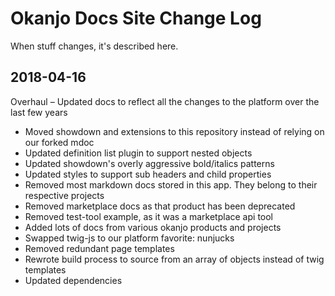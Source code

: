 # Okanjo Docs Site Change Log

When stuff changes, it's described here.

## 2018-04-16
Overhaul – Updated docs to reflect all the changes to the platform over the last few years
 * Moved showdown and extensions to this repository instead of relying on our forked mdoc
 * Updated definition list plugin to support nested objects
 * Updated showdown's overly aggressive bold/italics patterns
 * Updated styles to support sub headers and child properties
 * Removed most markdown docs stored in this app. They belong to their respective projects
 * Removed marketplace docs as that product has been deprecated
 * Removed test-tool example, as it was a marketplace api tool
 * Added lots of docs from various okanjo products and projects
 * Swapped twig-js to our platform favorite: nunjucks
 * Removed redundant page templates
 * Rewrote build process to source from an array of objects instead of twig templates
 * Updated dependencies
